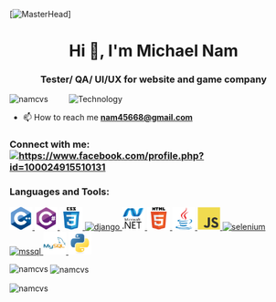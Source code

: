 [![MasterHead](https://wallpaperaccess.com/full/2825810.gif)]
<h1 align="center">Hi 👋, I'm Michael Nam</h1>
<h3 align="center">Tester/ QA/ UI/UX for website and game company</h3>
<img align ="right" alt=" Technology" width="400" src="https://media1.giphy.com/media/qgQUggAC3Pfv687qPC/giphy.gif?cid=ecf05e47b7c8zu2bob3llvnhu31vm9za1ttl0ih8d674olvn&ep=v1_gifs_related&rid=giphy.gif&ct=g" >

<p align="left"> <img src="https://komarev.com/ghpvc/?username=namcvs&label=Profile%20views&color=0e75b6&style=flat" alt="namcvs" /> </p>

- 📫 How to reach me **nam45668@gmail.com**

<h3 align="left">Connect with me:  <a href="https://fb.com/https://www.facebook.com/profile.php?id=100024915510131" target="blank"><img align="center" src="https://raw.githubusercontent.com/rahuldkjain/github-profile-readme-generator/master/src/images/icons/Social/facebook.svg" alt="https://www.facebook.com/profile.php?id=100024915510131" height="30" width="40" /></a></h3>

<h3 align="left">Languages and Tools:</h3>
<p align="left"> <a href="https://www.w3schools.com/cpp/" target="_blank" rel="noreferrer"> <img src="https://raw.githubusercontent.com/devicons/devicon/master/icons/cplusplus/cplusplus-original.svg" alt="cplusplus" width="40" height="40"/> </a> <a href="https://www.w3schools.com/cs/" target="_blank" rel="noreferrer"> <img src="https://raw.githubusercontent.com/devicons/devicon/master/icons/csharp/csharp-original.svg" alt="csharp" width="40" height="40"/> </a> <a href="https://www.w3schools.com/css/" target="_blank" rel="noreferrer"> <img src="https://raw.githubusercontent.com/devicons/devicon/master/icons/css3/css3-original-wordmark.svg" alt="css3" width="40" height="40"/> </a> <a href="https://www.djangoproject.com/" target="_blank" rel="noreferrer"> <img src="https://cdn.worldvectorlogo.com/logos/django.svg" alt="django" width="40" height="40"/> </a> <a href="https://dotnet.microsoft.com/" target="_blank" rel="noreferrer"> <img src="https://raw.githubusercontent.com/devicons/devicon/master/icons/dot-net/dot-net-original-wordmark.svg" alt="dotnet" width="40" height="40"/> </a> <a href="https://www.w3.org/html/" target="_blank" rel="noreferrer"> <img src="https://raw.githubusercontent.com/devicons/devicon/master/icons/html5/html5-original-wordmark.svg" alt="html5" width="40" height="40"/> </a> <a href="https://www.java.com" target="_blank" rel="noreferrer"> <img src="https://raw.githubusercontent.com/devicons/devicon/master/icons/java/java-original.svg" alt="java" width="40" height="40"/> </a> <a href="https://developer.mozilla.org/en-US/docs/Web/JavaScript" target="_blank" rel="noreferrer"> <img src="https://raw.githubusercontent.com/devicons/devicon/master/icons/javascript/javascript-original.svg" alt="javascript" width="40" height="40"/> </a> <a href="https://www.selenium.dev" target="_blank" rel="noreferrer"> <img src="https://raw.githubusercontent.com/detain/svg-logos/780f25886640cef088af994181646db2f6b1a3f8/svg/selenium-logo.svg" alt="selenium" width="40" height="40"/> </a> <a href="https://www.microsoft.com/en-us/sql-server" target="_blank" rel="noreferrer"> <img src="https://www.svgrepo.com/show/303229/microsoft-sql-server-logo.svg" alt="mssql" width="40" height="40"/> </a> <a href="https://www.mysql.com/" target="_blank" rel="noreferrer"> <img src="https://raw.githubusercontent.com/devicons/devicon/master/icons/mysql/mysql-original-wordmark.svg" alt="mysql" width="40" height="40"/> </a> <a href="https://www.python.org" target="_blank" rel="noreferrer"> <img src="https://raw.githubusercontent.com/devicons/devicon/master/icons/python/python-original.svg" alt="python" width="40" height="40"/> </a> </p>

<p><img align="left" src="https://github-readme-stats.vercel.app/api/top-langs?username=namcvs&show_icons=true&locale=en&layout=compact" alt="namcvs" /></p>

<p>&nbsp;<img align="center" src="https://github-readme-stats.vercel.app/api?username=namcvs&show_icons=true&locale=en" alt="namcvs" /></p>

<p><img align="center" src="https://github-readme-streak-stats.herokuapp.com/?user=namcvs&" alt="namcvs" /></p>
